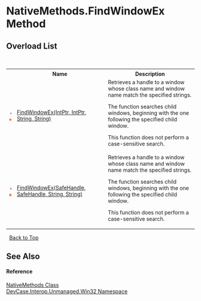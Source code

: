 # NativeMethods.FindWindowEx Method 
 


## Overload List
&nbsp;<table><tr><th></th><th>Name</th><th>Description</th></tr><tr><td>![Public method](media/pubmethod.gif "Public method")![Static member](media/static.gif "Static member")</td><td><a href="M_DevCase_Interop_Unmanaged_Win32_NativeMethods_FindWindowEx">FindWindowEx(IntPtr, IntPtr, String, String)</a></td><td>
Retrieves a handle to a window whose class name and window name match the specified strings. 

 The function searches child windows, beginning with the one following the specified child window. 

 This function does not perform a case-sensitive search.</td></tr><tr><td>![Public method](media/pubmethod.gif "Public method")![Static member](media/static.gif "Static member")</td><td><a href="M_DevCase_Interop_Unmanaged_Win32_NativeMethods_FindWindowEx_1">FindWindowEx(SafeHandle, SafeHandle, String, String)</a></td><td>
Retrieves a handle to a window whose class name and window name match the specified strings. 

 The function searches child windows, beginning with the one following the specified child window. 

 This function does not perform a case-sensitive search.</td></tr></table>&nbsp;
<a href="#nativemethods.findwindowex-method">Back to Top</a>

## See Also


#### Reference
<a href="T_DevCase_Interop_Unmanaged_Win32_NativeMethods">NativeMethods Class</a><br /><a href="N_DevCase_Interop_Unmanaged_Win32">DevCase.Interop.Unmanaged.Win32 Namespace</a><br />